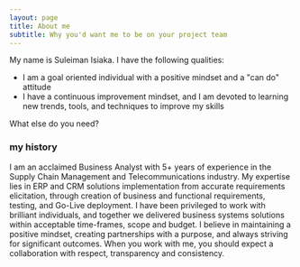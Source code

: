 ```yaml
---
layout: page
title: About me
subtitle: Why you'd want me to be on your project team
---
```


My name is Suleiman Isiaka. I have the following qualities:

- I am a goal oriented individual with a positive mindset and a "can do" attitude
- I have a continuous improvement mindset, and I am devoted to learning new trends, tools, and techniques to improve my skills

What else do you need?

### my history

I am an acclaimed Business Analyst with 5+ years of experience in the Supply Chain Management and Telecommunications industry. My expertise lies in ERP and CRM solutions implementation from accurate requirements elicitation, through creation of business and functional requirements, testing, and Go-Live deployment.
I have been privileged to work with brilliant individuals, and together we delivered business systems solutions within acceptable time-frames, scope and budget. I believe in maintaining a positive mindset, creating partnerships with a purpose, and always striving for significant outcomes. When you work with me, you should expect a collaboration with respect, transparency and consistency.
